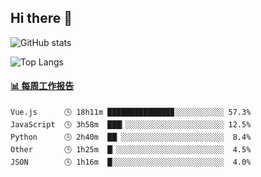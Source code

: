 ## Hi there 👋

![GitHub stats](https://github-readme-stats.orilight.top/api?username=orilights)

![Top Langs](https://github-readme-stats.orilight.top/api/top-langs/?username=orilights&layout=compact)

<!-- waka-box start -->
#### <a href="https://gist.github.com/92c8d5b388768c10efcba86e82b7c4fb" target="_blank">📊 每周工作报告</a>
```text
Vue.js      🕓 18h11m ██████████████▉░░░░░░░░░░░ 57.3%
JavaScript  🕓 3h58m  ███▎░░░░░░░░░░░░░░░░░░░░░░ 12.5%
Python      🕓 2h40m  ██▏░░░░░░░░░░░░░░░░░░░░░░░  8.4%
Other       🕓 1h25m  █▏░░░░░░░░░░░░░░░░░░░░░░░░  4.5%
JSON        🕓 1h16m  █░░░░░░░░░░░░░░░░░░░░░░░░░  4.0%
```
<!-- Powered by https://github.com/journey-ad/waka-box-go . -->
<!-- waka-box end -->
